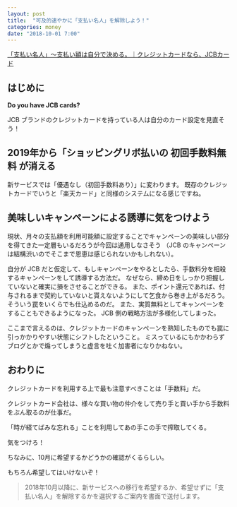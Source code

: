 ```yaml
---
layout: post
title:  "可及的速やかに「支払い名人」を解除しよう！"
categories: money
date: "2018-10-01 7:00"
---
```


[「支払い名人」～支払い額は自分で決める。｜クレジットカードなら、JCBカード](https://www.jcb.co.jp/service/payment/revolving/meijin/index.html)

## はじめに

**Do you have JCB cards?**

JCB ブランドのクレジットカードを持っている人は自分のカード設定を見直そう！

## 2019年から「ショッピングリボ払いの **初回手数料無料** が消える

新サービスでは「優遇なし（初回手数料あり）」に変わります。
既存のクレジットカードでいうと「楽天カード」と同様のシステムになる感じですね。

## 美味しいキャンペーンによる誘導に気をつけよう

現状、月々の支払額を利用可能額に設定することでキャンペーンの美味しい部分を得てきた一定層もいるだろうが今回は通用しなさそう
（JCB のキャンペーンは結構渋いのでそこまで恩恵は感じられないかもしれない）。

自分が JCB だと仮定して、もしキャンペーンをやるとしたら、手数料分を相殺するキャンペーンをして誘導する方法だ。
なぜなら、締め日をしっかり把握していないと確実に損をさせることができる。
また、ポイント還元であれば、付与されるまで契約していないと貰えないようにして乞食から巻き上がるだろう。
そういう罠をいくらでも仕込めるのだ。
また、実質無料としてキャンペーンをすることもできるようになった。
JCB 側の戦略方法が多様化してしまった。

ここまで言えるのは、クレジットカードのキャンペーンを熟知したものでも罠に引っかかりやすい状態にシフトしたということ。
ミスっているにもかかわらずブログとかで煽ってしまうと虚言を吐く加害者になりかねない。

## おわりに

クレジットカードを利用する上で最も注意すべきことは「手数料」だ。

クレジットカード会社は、様々な買い物の仲介をして売り手と買い手から手数料をぶん取るのが仕事だ。

「時が経てばみな忘れる」ことを利用してあの手この手で搾取してくる。

気をつけろ！

ちなみに、10月に希望するかどうかの確認がくるらしい。

もちろん希望してはいけないぞ！

> 2018年10月以降に、新サービスへの移行を希望するか、希望せずに「支払い名人」を解除するかを選択するご案内を書面で送付します。
